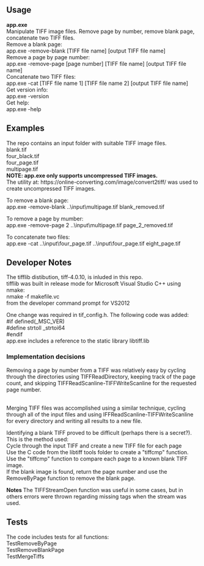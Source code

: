 
<h2>Usage</h2>
<b>app.exe</b> <br>
Manipulate TIFF image files. Remove page by number, remove blank page, concatenate two TIFF files.<br>       
Remove a blank page:  <br>
  app.exe  -remove-blank  [TIFF file name] [output TIFF file name]  <br>
Remove a page by page number:  <br>
    app.exe  -remove-page [page number] [TIFF file name]  [output TIFF file name]  <br>
Concatenate two TIFF files:  <br>
    app.exe  -cat  [TIFF file name 1] [TIFF file name 2] [output TIFF file name]  <br>
Get version info:  <br>
	 app.exe -version  <br>
Get help:  <br>
    app.exe -help  <br>

<h2>Examples</h2> 
The repo contains an input folder with suitable TIFF image files. <br>
blank.tif <br>
four_black.tif <br>
four_page.tif <br>
multipage.tif <br>
<b> NOTE: app.exe only supports uncompressed TIFF images. </b><br>
The utility at: https://online-converting.com/image/convert2tiff/
was used to create uncompressed TIFF images.

To remove a blank page: <br>
app.exe -remove-blank ..\input\multipage.tif blank_removed.tif <br>

To remove a page by mumber: <br>
app.exe -remove-page  2 ..\input\multipage.tif page_2_removed.tif <br>

To concatenate two files: <br>
app.exe -cat ..\input\four_page.tif ..\input\four_page.tif eight_page.tif <br>

<h2>Developer Notes</h2>
The tifflib distibution, tiff-4.0.10, is inluded in this repo. <br>
tifflib was built in release mode for Microsoft Visual Studio C++ using nmake: <br>
   nmake -f makefile.vc <br>
from the developer command prompt for VS2012 <br>

One change was required in tif_config.h. The following code was added: <br>
#if defined(_MSC_VER) <br>
#define strtoll _strtoi64 <br>
#endif <br>
app.exe includes a reference to the static library libtiff.lib <br>

<h3> Implementation decisions</h3>
Removing a page by number from a TIFF was relatively easy by cycling through the directories using TIFFReadDirectory, keeping track of the page count, and skipping TIFFReadScanline-TIFFWriteScanline for the requested page number. <br><br>

Merging TIFF files was accomplished using a similar technique, cycling through all of the input files and using IFFReadScanline-TIFFWriteScanline for every directory and writing all results to a new file. <br>

Identifying a blank TIFF proved to be difficult (perhaps there is a secret?). This is the method used: <br>
Cycle through the input TIFF and create a new TIFF file for each page <br>
Use the C code from the libtiff tools folder to create a "tiffcmp" function. Use the "tiffcmp" function to compare each page to a known blank TIFF image. <br>
If the blank image is found, return the page number and use the RemoveByPage function to remove the blank page. <br>

<b> Notes </b>
The TIFFStreamOpen function was useful in some cases, but in others errors were thrown regarding missing tags when the stream was used. <br>

<h2> Tests </h2>
The code includes tests for all functions: <br>
	TestRemoveByPage <br>
	TestRemoveBlankPage <br>
	TestMergeTiffs <br>








